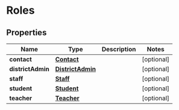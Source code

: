 

# Roles


## Properties

| Name | Type | Description | Notes |
|------------ | ------------- | ------------- | -------------|
|**contact** | [**Contact**](Contact.md) |  |  [optional] |
|**districtAdmin** | [**DistrictAdmin**](DistrictAdmin.md) |  |  [optional] |
|**staff** | [**Staff**](Staff.md) |  |  [optional] |
|**student** | [**Student**](Student.md) |  |  [optional] |
|**teacher** | [**Teacher**](Teacher.md) |  |  [optional] |



